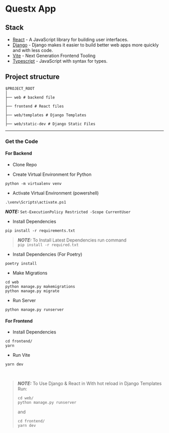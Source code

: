 
# Questx App

## Stack

- [React](https://reactjs.org/) - A JavaScript library for building user interfaces.
- [Django](https://www.djangoproject.com/) - Django makes it easier to build better web apps more quickly and with less code.
- [Vite](https://vitejs.dev/) - Next Generation Frontend Tooling
- [Typescript](https://www.typescriptlang.org/) - JavaScript with syntax for types.

## Project structure

```
$PROJECT_ROOT
│   
├── web # backend file
│   
├── frontend # React files
│   
├── web/templates # Django Templates
│   
├── web/static-dev # Django Static Files
```
---

### Get the Code

#### For Backend

- Clone Repo

- Create Virtual Environment for Python

```
python -m virtualenv venv
```

- Activate Virtual Environment (powershell)

```
.\venv\Scripts\activate.ps1
```
**_NOTE:_** `Set-ExecutionPolicy Restricted -Scope CurrentUser`

- Install Dependencies

```
pip install -r requirements.txt
```

> **_NOTE:_**     To Install Latest Dependencies run command <br/>
> ``
> pip install -r required.txt
> ``

- Install Dependencies (For Poetry)

```
poetry install
```

- Make Migrations

```
cd web
python manage.py makemigrations
python manage.py migrate
```
- Run Server

```
python manage.py runserver
```

####  For Frontend

- Install Dependencies

```
cd frontend/
yarn
```
- Run Vite

```
yarn dev
```
<br/>


> **_NOTE:_**     To Use Django & React in With hot reload in Django Templates Run: <br/>
> ``` 
> cd web/
> python manage.py runserver
> ```
> and 
> ```
> cd frontend/
> yarn dev
> ``` 

